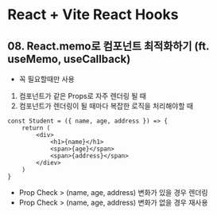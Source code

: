 # React + Vite React Hooks

## 08. React.memo로 컴포넌트 최적화하기 (ft. useMemo, useCallback)


- 꼭 필요할때만 사용
1. 컴포넌트가 같은 Props로 자주 렌더링 될 때
2. 컴포넌트가 렌더링이 될 때마다 복잡한 로직을 처리해야할 때


```
const Student = ({ name, age, address }) => {
    return (
        <div>
            <h1>{name}</h1>
            <span>{age}</span>
            <span>{address}</span>
        </diev>
    )
}
```
- Prop Check > (name, age, address) 변화가 있을 경우 렌더링
- Prop Check > (name, age, address) 변화가 없을 경우 재사용